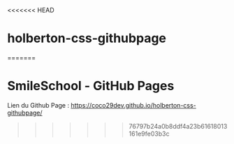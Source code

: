 <<<<<<< HEAD
# holberton-css-githubpage
=======
# SmileSchool - GitHub Pages

Lien du Github Page : https://coco29dev.github.io/holberton-css-githubpage/
>>>>>>> 76797b24a0b8ddf4a23b61618013161e9fe03b3c
